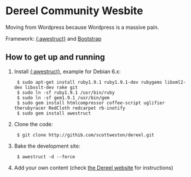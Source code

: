 Dereel Community Wesbite
========================

Moving from Wordpress because Wordpress is a massive pain.

Framework: [{:awestruct}](http://awestruct.org) and [Bootstrap](http://twitter.github.io/bootstrap/)

How to get up and running
-------------------------

1. Install [{:awestruct}](http://awestruct.org), example for Debian 6.x:

        $ sudo apt-get install ruby1.9.1 ruby1.9.1-dev rubygems libxml2-dev libxslt-dev rake git
        $ sudo ln -sf ruby1.9.1 /usr/bin/ruby
        $ sudo ln -sf gem1.9.1 /usr/bin/gem
        $ sudo gem install htmlcompressor coffee-script uglifier therubyracer RedCloth redcarpet rb-inotify
        $ sudo gem install awestruct

2. Clone the code:

        $ git clone http://githib.com/scottweston/dereel.git

3. Bake the development site: 

        $ awestruct -d --force

4. Add your own content (check [the Dereel website](http://dereel.com.au/source-code/) for instructions)

